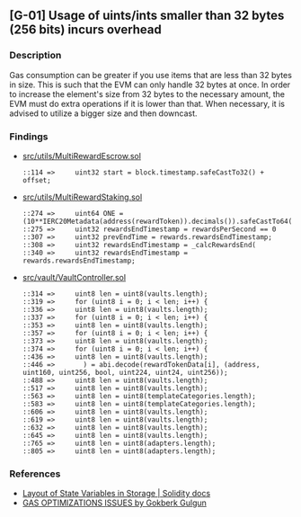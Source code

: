 ## [G-01] Usage of uints/ints smaller than 32 bytes (256 bits) incurs overhead

### Description

Gas consumption can be greater if you use items that are less than 32 bytes in size. This is such that the EVM can only handle 32 bytes at once. In order to increase the element's size from 32 bytes to the necessary amount, the EVM must do extra operations if it is lower than that. When necessary, it is advised to utilize a bigger size and then downcast.

### Findings

- [src/utils/MultiRewardEscrow.sol](https://github.com/code-423n4/2023-01-popcorn/blob/main/src/utils/MultiRewardEscrow.sol)
  ```Solidity
  ::114 =>     uint32 start = block.timestamp.safeCastTo32() + offset;
  ```
- [src/utils/MultiRewardStaking.sol](https://github.com/code-423n4/2023-01-popcorn/blob/main/src/utils/MultiRewardStaking.sol)
  ```Solidity
  ::274 =>     uint64 ONE = (10**IERC20Metadata(address(rewardToken)).decimals()).safeCastTo64();
  ::275 =>     uint32 rewardsEndTimestamp = rewardsPerSecond == 0
  ::307 =>     uint32 prevEndTime = rewards.rewardsEndTimestamp;
  ::308 =>     uint32 rewardsEndTimestamp = _calcRewardsEnd(
  ::340 =>     uint32 rewardsEndTimestamp = rewards.rewardsEndTimestamp;
  ```
- [src/vault/VaultController.sol](https://github.com/code-423n4/2023-01-popcorn//blob/main/src/vault/VaultController.sol)
  ```Solidity
  ::314 =>     uint8 len = uint8(vaults.length);
  ::319 =>     for (uint8 i = 0; i < len; i++) {
  ::336 =>     uint8 len = uint8(vaults.length);
  ::337 =>     for (uint8 i = 0; i < len; i++) {
  ::353 =>     uint8 len = uint8(vaults.length);
  ::357 =>     for (uint8 i = 0; i < len; i++) {
  ::373 =>     uint8 len = uint8(vaults.length);
  ::374 =>     for (uint8 i = 0; i < len; i++) {
  ::436 =>     uint8 len = uint8(vaults.length);
  ::446 =>       ) = abi.decode(rewardTokenData[i], (address, uint160, uint256, bool, uint224, uint24, uint256));
  ::488 =>     uint8 len = uint8(vaults.length);
  ::517 =>     uint8 len = uint8(vaults.length);
  ::563 =>     uint8 len = uint8(templateCategories.length);
  ::583 =>     uint8 len = uint8(templateCategories.length);
  ::606 =>     uint8 len = uint8(vaults.length);
  ::619 =>     uint8 len = uint8(vaults.length);
  ::632 =>     uint8 len = uint8(vaults.length);
  ::645 =>     uint8 len = uint8(vaults.length);
  ::765 =>     uint8 len = uint8(adapters.length);
  ::805 =>     uint8 len = uint8(adapters.length);
  ```

### References

- [Layout of State Variables in Storage | Solidity docs](https://docs.soliditylang.org/en/v0.8.11/internals/layout_in_storage.html#layout-of-state-variables-in-storage)
- [GAS OPTIMIZATIONS ISSUES by Gokberk Gulgun](https://hackmd.io/@W1m6lTsFT5WAy9C_lRTX_g/rkr5Laoys)